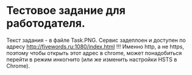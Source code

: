 # Тестовое задание для работодателя.

Текст задания - в файле Task.PNG.
Сервис задеплоен и доступен по адресу http://fivewords.ru:1080/index.html
!!! Именно http, а не https, поэтому чтобы открыть этот адрес в chrome, может понадобиться перейти в режим инкогнито (или же изменить настройки HSTS в Chrome).